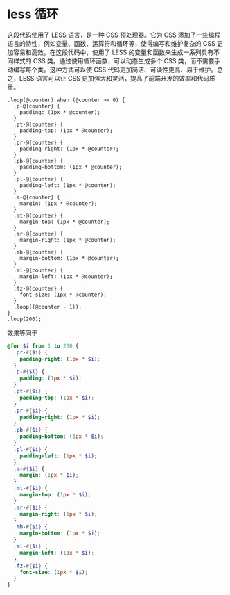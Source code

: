 # less 循环

这段代码使用了 LESS 语言，是一种 CSS 预处理器。它为 CSS 添加了一些编程语言的特性，例如变量、函数、运算符和循环等，使得编写和维护复杂的 CSS 更加容易和高效。在这段代码中，使用了 LESS 的变量和函数来生成一系列具有不同样式的 CSS 类。通过使用循环函数，可以动态生成多个 CSS 类，而不需要手动编写每个类。这种方式可以使 CSS 代码更加简洁、可读性更高、易于维护。总之，LESS 语言可以让 CSS 更加强大和灵活，提高了前端开发的效率和代码质量。

```less
.loop(@counter) when (@counter >= 0) {
  .p-@{counter} {
    padding: (1px * @counter);
  }
  .pt-@{counter} {
    padding-top: (1px * @counter);
  }
  .pr-@{counter} {
    padding-right: (1px * @counter);
  }
  .pb-@{counter} {
    padding-bottom: (1px * @counter);
  }
  .pl-@{counter} {
    padding-left: (1px * @counter);
  }
  .m-@{counter} {
    margin: (1px * @counter);
  }
  .mt-@{counter} {
    margin-top: (1px * @counter);
  }
  .mr-@{counter} {
    margin-right: (1px * @counter);
  }
  .mb-@{counter} {
    margin-bottom: (1px * @counter);
  }
  .ml-@{counter} {
    margin-left: (1px * @counter);
  }
  .fz-@{counter} {
    font-size: (1px * @counter);
  }
  .loop((@counter - 1));
}
.loop(200);
```

效果等同于

```scss
@for $i from 1 to 200 {
  .pr-#{$i} {
    padding-right: (1px * $i);
  }
  .p-#{$i} {
    padding: (1px * $i);
  }
  .pt-#{$i} {
    padding-top: (1px * $i);
  }
  .pr-#{$i} {
    padding-right: (1px * $i);
  }
  .pb-#{$i} {
    padding-bottom: (1px * $i);
  }
  .pl-#{$i} {
    padding-left: (1px * $i);
  }
  .m-#{$i} {
    margin: (1px * $i);
  }
  .mt-#{$i} {
    margin-top: (1px * $i);
  }
  .mr-#{$i} {
    margin-right: (1px * $i);
  }
  .mb-#{$i} {
    margin-bottom: (1px * $i);
  }
  .ml-#{$i} {
    margin-left: (1px * $i);
  }
  .fz-#{$i} {
    font-size: (1px * $i);
  }
}
```
